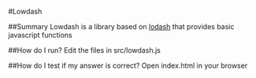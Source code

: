 #Lowdash

##Summary
Lowdash is a library based on [lodash](https://lodash.com/docs#size) that provides basic javascript functions

##How do I run?
Edit the files in src/lowdash.js

##How do I test if my answer is correct?
Open index.html in your browser